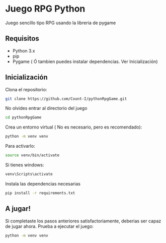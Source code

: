 # Juego RPG Python
Juego sencillo tipo RPG usando la libreria de pygame

## Requisitos
* Python 3.x 
* pip
* Pygame ( Ó tambien puedes instalar dependencias. Ver Inicialización)
  
## Inicialización

Clona el repositorio: 
```bash
git clone https://github.com/Count-I/pythonRpgGame.git
```
No olvides entrar al directorio del juego
```bash
cd pythonRpgGame
```
Crea un entorno virtual ( No es necesario, pero es recomendado):
```bash
python -m venv venv
```
Para activarlo: 
```bash
source venv/bin/activate
```
Si tienes windows:
```bash
venv\Scripts\activate
```  
Instala las dependencias necesarias
```bash
pip install -r requirements.txt
```
## A jugar!
Si completaste los pasos anteriores satisfactoriamente, deberias ser capaz de jugar ahora. 
Prueba a ejecutar el juego:
```bash
python -m venv venv
```
